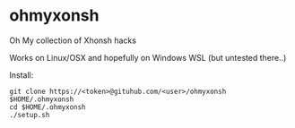# ohmyxonsh
Oh My collection of Xhonsh hacks

Works on Linux/OSX and hopefully on Windows WSL (but untested there..)

Install:

```
git clone https://<token>@gituhub.com/<user>/ohmyxonsh $HOME/.ohmyxonsh
cd $HOME/.ohmyxonsh
./setup.sh
```

